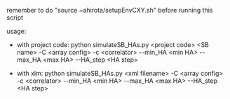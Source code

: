 remember to do "source ~ahirota/setupEnvCXY.sh" before running this script

usage:

- with project code:
python simulateSB_HAs.py \<project code\> \<SB name\> -C \<array config\> -c \<correlator\> --min_HA \<min HA\> --max_HA \<max HA\> --HA_step \<HA step\>

- with xlm:
python simulateSB_HAs.py \<xml filename\> -C \<array config\> -c \<correlator\> --min_HA \<min HA\> --max_HA \<max HA\> --HA_step \<HA step\>
